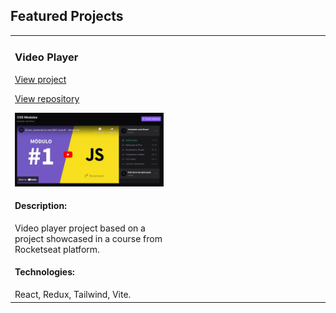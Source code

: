 ## Featured Projects

<table>
<tr>
<td width="50%">
<h3>Video Player</h3>
<p><a href="https://juantoncodex.github.io/rs-redux-zustand/">View project</a></p>
<p><a href="https://github.com/JuantonCodex/rs-redux-zustand">View repository</a></p>

![Video Player](./assets/rs-redux-zustand.png)

<h4>Description:</h4>
Video player project based on a project showcased in a course from Rocketseat platform.

<h4>Technologies:</h4>
React, Redux, Tailwind, Vite.
</td>
<td width="50%"></td>
</tr>
</table>
